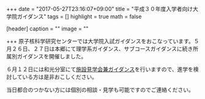 +++
date = "2017-05-27T23:16:07+09:00"
title = "平成３０年度入学者向け大学院ガイダンス"
tags = []
highlight = true
math = false

[header]
  caption = ""
  image = ""

+++
原子核科学研究センターでは大学院入試ガイダンスをおこなっています。５月２６日、２７日は本郷にて理学系ガイダンス、サブコースガイダンスに続き所属別ガイダンスを開催しました。

６月１２日には和光分室にて[施設見学会兼ガイダンス](http://www.cns.s.u-tokyo.ac.jp/index.php?ForStudents%2FGuidance)を行いますので、進学を検討している方は是非おこしください。

当日都合のつかない方には個別の相談・見学も可能ですのでご連絡ください。
